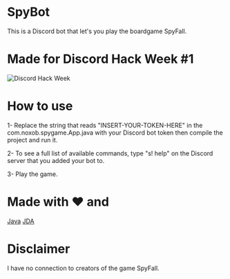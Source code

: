 # SpyBot
This is a Discord bot that let's you play the boardgame SpyFall.

# Made for Discord Hack Week #1
![Discord Hack Week](https://cdn-images-1.medium.com/max/2560/1*lh6NS8hx0pu5mlZeSqnu5w.jpeg)

# How to use
1- Replace the string that reads "INSERT-YOUR-TOKEN-HERE" in the com.noxob.spygame.App.java with your Discord bot token then compile the project and run it.

2- To see a full list of available commands, type "s! help" on the Discord server that you added your bot to.

3- Play the game.


# Made with ♥ and
[Java](https://www.java.com/)
[JDA](https://github.com/DV8FromTheWorld/JDA)


# Disclaimer
I have no connection to creators of the game SpyFall.
